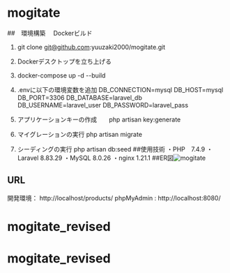 # mogitate

##　環境構築
　Dockerビルド
 1. git clone git@github.com:yuuzaki2000/mogitate.git
 2. Dockerデスクトップを立ち上げる
 3. docker-compose up -d --build
 4. .envに以下の環境変数を追加
DB_CONNECTION=mysql
DB_HOST=mysql
DB_PORT=3306
DB_DATABASE=laravel_db
DB_USERNAME=laravel_user
DB_PASSWORD=laravel_pass

 6. アプリケーションキーの作成　　php artisan key:generate
 7. マイグレーションの実行      php artisan migrate
 8. シーディングの実行      php artisan db:seed
##使用技術
・PHP　7.4.9
・Laravel 8.83.29
・MySQL  8.0.26
・nginx  1.21.1
##ER図![mogitate](https://github.com/user-attachments/assets/4e5a0f2b-b90c-4a43-a41d-5d4590e37df4)



## URL
  開発環境： http://localhost/products/
  phpMyAdmin : http://localhost:8080/
# mogitate_revised
# mogitate_revised
